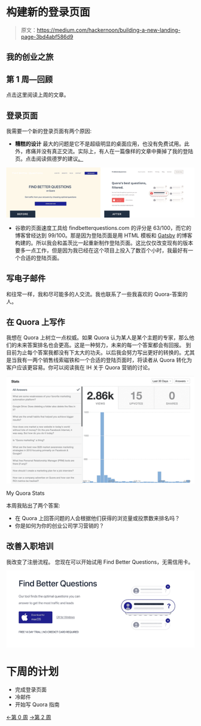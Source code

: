 # 构建新的登录页面

> 原文：<https://medium.com/hackernoon/building-a-new-landing-page-3bd4abf586d9>

## 我的创业之旅

## 第 1 周—回顾

点击这里阅读上周的文章。

## 登录页面

我需要一个新的登录页面有两个原因:

*   **糟糕的设计** 最大的问题是它不是超级明显的桌面应用，也没有免费试用。此外，疼痛并没有真正交流。实际上，有人在一篇像样的文章中撕掉了我的登陆页。点击阅读佩德罗的建议[。](https://www.indiehackers.com/@pedrocortes/how-to-get-more-free-trials-from-saas-landing-pages-real-example-96f6884b98)

[![](img/723ea5f7ed990306fd60f63cc7f13528.png)](https://www.indiehackers.com/@pedrocortes/how-to-get-more-free-trials-from-saas-landing-pages-real-example-96f6884b98)

*   谷歌的页面速度工具给 findbetterquestions.com 的评分是 63/100，而它的博客曾经达到 99/100。那是因为登陆页面是用 HTML 模板和 [Gatsby](http://gatsbyjs.com/) 的博客构建的。所以我会和盖茨比一起重新制作登陆页面。这比仅仅改变现有的版本要多一点工作，但是因为我已经在这个项目上投入了数百个小时，我最好有一个合适的登陆页面。

## 写电子邮件

和往常一样，我和尽可能多的人交流。我也联系了一些我喜欢的 Quora-答案的人。

## 在 Quora 上写作

我想在 Quora 上树立一点权威。如果 Quora 认为某人是某个主题的专家，那么他们的未来答案排名也会更高。这是一种努力，未来的每一个答案都会有回报。
到目前为止每个答案我都没有下太大的功夫。以后我会努力写出更好的转换的。尤其是当我有一两个销售线索磁铁和一个合适的登陆页面时，将读者从 Quora 转化为客户应该更容易。你可以阅读我在 IH 关于 Quora 营销的讨论。

![](img/1024937fdb6072a128dbf6f4598b01e2.png)

My Quora Stats

本周我贴出了两个答案:

*   在 Quora 上回答问题的人会根据他们获得的浏览量或投票数来排名吗？
*   你是如何为你的创业公司学习营销的？

## 改善入职培训

我改变了注册流程。
您现在可以开始试用 Find Better Questions，无需信用卡。

[![](img/217a765c2be39392e5f87d9f7a012949.png)](https://findbetterquestions.com)

# 下周的计划

*   完成登录页面
*   冷邮件
*   开始写 Quora 指南

[←第 0 周](/p/e02dd3318cf5/)
[→第 2 周](/p/e683ba5ccd88/)